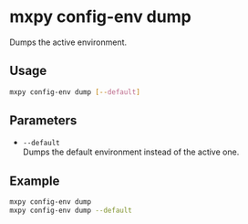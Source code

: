 # mxpy config-env dump

Dumps the active environment.

## Usage

```bash
mxpy config-env dump [--default]
```

## Parameters

- `--default`  
  Dumps the default environment instead of the active one.

## Example

```bash
mxpy config-env dump
mxpy config-env dump --default
